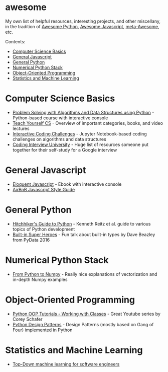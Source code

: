 # awesome

My own list of helpful resources, interesting projects, and other miscellany, in the tradition of [Awesome Python](https://github.com/vinta/awesome-python), 
[Awesome Javascript](https://github.com/sorrycc/awesome-javascript), [meta-Awesome](https://github.com/sindresorhus/awesome), etc.

Contents:
* [Computer Science Basics](#computer-science-basics)
* [General Javascript](#general-javascript)
* [General Python](#general-python)
* [Numerical Python Stack](#numerical-python-stack)
* [Object-Oriented Programming](#object-oriented-programming)
* [Statistics and Machine Learning](#statistics-and--machine-learning)

# Computer Science Basics

* [Problem Solving with Algorithms and Data Structures using Python](http://interactivepython.org/courselib/static/pythonds/index.html) - Python-based course with interactive console
* [Teach Yourself CS](https://teachyourselfcs.com/) - Overview of important categories, books, and video lectures
* [Interactive Coding Challenges](https://github.com/donnemartin/interactive-coding-challenges) - Jupyter Notebook-based coding challenges on algorithms and data structures
* [Coding Interview University](https://github.com/jwasham/coding-interview-university) - Huge list of resources someone put together for their self-study for a Google interview

# General Javascript

* [Eloquent Javascript](http://eloquentjavascript.net/) - Ebook with interactive console
* [AirBnB Javascript Style Guide](https://github.com/airbnb/javascript)

# General Python

* [Hitchhiker's Guide to Python](http://docs.python-guide.org/en/latest/) - Kenneth Reitz et al. guide to various topics of Python development 
* [Built-in Super Heroes](https://www.youtube.com/watch?v=lyDLAutA88s) - Fun talk about built-in types by Dave Beazley from PyData 2016

# Numerical Python Stack

* [From Python to Numpy](http://www.labri.fr/perso/nrougier/from-python-to-numpy/) - Really nice explanations of vectorization and in-depth Numpy examples

# Object-Oriented Programming

* [Python OOP Tutorials - Working with Classes](https://www.youtube.com/playlist?list=PL-osiE80TeTsqhIuOqKhwlXsIBIdSeYtc) - Great Youtube series by Corey Schafer  
* [Python Design Patterns](https://github.com/faif/python-patterns) - Design Patterns (mostly based on Gang of Four) implemented in Python

# Statistics and Machine Learning

* [Top-Down machine learning for software engineers](https://github.com/ZuzooVn/machine-learning-for-software-engineers)


